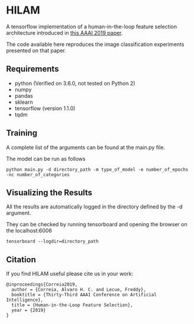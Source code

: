# HILAM
A tensorflow implementation of a human-in-the-loop feature selection architecture introduced in [this AAAI 2019 paper](https://hal.inria.fr/hal-01934916/file/main.pdf).

The code available here reproduces the image classification experiments presented on that paper.

## Requirements
 
- python (Verified on 3.6.0, not tested on Python 2)
- numpy
- pandas
- sklearn
- tensorflow (version 1.1.0)
- tqdm

## Training

A complete list of the arguments can be found at the main.py file.

The model can be run as follows
```
python main.py -d directory_path -m type_of_model -e number_of_epochs -nc number_of_categories 
```

## Visualizing the Results

All the results are automatically logged in the directory defined by the -d argument.

They can be checked by running tensorboard and opening the browser on the localhost:6006

```
tensorboard --logdir=directory_path
```

## Citation

If you find HILAM useful please cite us in your work:

    @inproceedings{Correia2019,
      author = {Correia, Alvaro H. C. and Lecue, Freddy},
      booktitle = {Thirty-Third AAAI Conference on Artificial Intelligence},
      title = {Human-in-the-Loop Feature Selection},
      year = {2019}
    }
